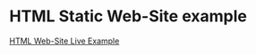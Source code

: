 # HTML Static Web-Site example

[HTML Web-Site Live Example](https://ngibhshm.services.dropstack.run)